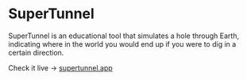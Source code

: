 # SuperTunnel
SuperTunnel is an educational tool that simulates a hole through Earth, indicating where in the world you would end up if you were to dig in a certain direction.

Check it live → [supertunnel.app](https://supertunnel.app)
